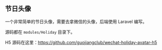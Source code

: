 ## 节日头像

一个非常简单的节日头像，需要去拿微信的头像，后端使用 Laravel 编写。

源码都在  `modules/Holiday` 目录下。

H5 源码在这里：https://github.com/guojiangclub/wechat-holiday-avatar-h5


